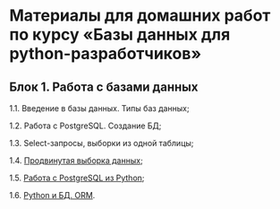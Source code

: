 # Материалы для домашних работ по курсу «Базы данных для python-разработчиков»

## Блок 1. Работа с базами данных

1.1. Введение в базы данных. Типы баз данных;

1.2. Работа с PostgreSQL. Создание БД;

1.3. Select-запросы, выборки из одной таблицы;

1.4. [Продвинутая выборка данных](https://github.com/rulen111/sqlpy-88-homeworks/tree/main/db-hw);

1.5. [Работа с PostgreSQL из Python](https://github.com/rulen111/sqlpy-88-homeworks/tree/main/sqlpy-88-hw4);

1.6. [Python и БД. ORM](https://github.com/rulen111/sqlpy-88-homeworks/tree/main/sqlpy-88-hw5).